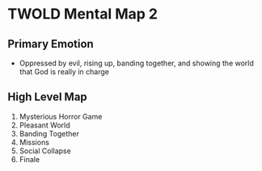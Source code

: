 # TWOLD Mental Map 2

## Primary Emotion

*  Oppressed by evil, rising up, banding together, and showing the world that God is really in charge

## High Level Map

1. Mysterious Horror Game
2. Pleasant World
3. Banding Together
4. Missions
5. Social Collapse
6. Finale